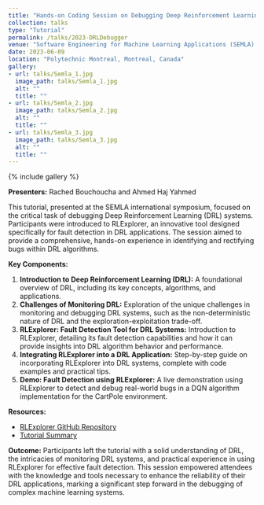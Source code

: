 ```yaml
---
title: "Hands-on Coding Session on Debugging Deep Reinforcement Learning"
collection: talks
type: "Tutorial"
permalink: /talks/2023-DRLDebugger
venue: "Software Engineering for Machine Learning Applications (SEMLA) Symposium"
date: 2023-06-09
location: "Polytechnic Montreal, Montreal, Canada"
gallery:
- url: talks/Semla_1.jpg
  image_path: talks/Semla_1.jpg
  alt: ""
  title: ""
- url: talks/Semla_2.jpg
  image_path: talks/Semla_2.jpg
  alt: ""
  title: ""
- url: talks/Semla_3.jpg
  image_path: talks/Semla_3.jpg
  alt: ""
  title: ""
---
```


{% include gallery %}

**Presenters:** Rached Bouchoucha and Ahmed Haj Yahmed  

This tutorial, presented at the SEMLA international symposium, focused on the critical task of debugging Deep 
Reinforcement Learning (DRL) systems. Participants were introduced to RLExplorer, an innovative tool designed 
specifically for fault detection in DRL applications. The session aimed to provide a comprehensive, hands-on 
experience in identifying and rectifying bugs within DRL algorithms.

**Key Components:**
1. **Introduction to Deep Reinforcement Learning (DRL):** A foundational overview of DRL, including its key concepts, 
algorithms, and applications.
2. **Challenges of Monitoring DRL:** Exploration of the unique challenges in monitoring and debugging DRL systems, 
such as the non-deterministic nature of DRL and the exploration-exploitation trade-off.
3. **RLExplorer: Fault Detection Tool for DRL Systems:** Introduction to RLExplorer, detailing its fault detection 
capabilities and how it can provide insights into DRL algorithm behavior and performance.
4. **Integrating RLExplorer into a DRL Application:** Step-by-step guide on incorporating RLExplorer into DRL systems, 
complete with code examples and practical tips.
5. **Demo: Fault Detection using RLExplorer:** A live demonstration using RLExplorer to detect and debug real-world 
bugs in a DQN algorithm implementation for the CartPole environment.

**Resources:**
- [RLExplorer GitHub Repository](https://github.com/rached1997/RLDebugger)
- [Tutorial Summary](https://github.com/ahmedhajyahmed/SEMLA-Tutorial-Debugging-Deep-Reinforcement-Learning)

**Outcome:**
Participants left the tutorial with a solid understanding of DRL, the intricacies of monitoring DRL systems, and 
practical experience in using RLExplorer for effective fault detection. This session empowered attendees with the 
knowledge and tools necessary to enhance the reliability of their DRL applications, marking a significant step forward 
in the debugging of complex machine learning systems.
